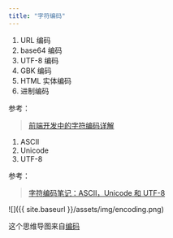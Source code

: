 ```yaml
---
title: "字符编码"
---
```


1. URL 编码
1. base64 编码
1. UTF-8 编码
1. GBK 编码
1. HTML 实体编码
1. 进制编码

参考：
> [前端开发中的字符编码详解](http://www.codeceo.com/article/front-dev-encoding.html)

1. ASCII
1. Unicode
1. UTF-8

参考：
> [字符编码笔记：ASCII，Unicode 和 UTF-8](http://www.ruanyifeng.com/blog/2007/10/ascii_unicode_and_utf-8.html)

![]({{ site.baseurl }}/assets/img/encoding.png)

这个思维导图来自[编码](https://www.processon.com/mindmap/597aeb1ae4b06b35d2f9f5aa)
